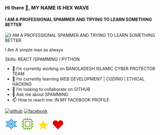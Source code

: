 ### Hi there 👋, MY NAME IS HEX WAVE
#### I AM A PROFESSIONAL SPAMMER AND TRYING TO LEARN SOMETHING BETTER
![I AM A PROFESSIONAL SPAMMER AND TRYING TO LEARN SOMETHING BETTER](https://www.facebook.com/photo/?fbid=1549628425813142&set=a.1525572244885427)

I Am A simple man as always

Skills:  REACT /SPAMMING / PYTHON

- 🔭 I’m currently working on BANGLADESH ISLAMIC CYBER PROTECTOR TEAM 
- 🌱 I’m currently learning WEB DEVELOPMENT | CODING | ETHICAL HACKING 
- 👯 I’m looking to collaborate on GITHUB 
- 💬 Ask me about SPAMMING  
- 📫 How to reach me: IN MY FACEBOOK PROFILE 


[<img src='https://cdn.jsdelivr.net/npm/simple-icons@3.0.1/icons/github.svg' alt='github' height='40'>](https://github.com/HEX-WAVE)  [<img src='https://cdn.jsdelivr.net/npm/simple-icons@3.0.1/icons/facebook.svg' alt='facebook' height='40'>](https://www.facebook.com/HexWave.18)  

<a href='https://archiveprogram.github.com/'><img src='https://raw.githubusercontent.com/acervenky/animated-github-badges/master/assets/acbadge.gif' width='40' height='40'></a> <a href='https://docs.github.com/en/developers'><img src='https://raw.githubusercontent.com/acervenky/animated-github-badges/master/assets/devbadge.gif' width='40' height='40'></a> <a href='https://stars.github.com/'><img src='https://raw.githubusercontent.com/acervenky/animated-github-badges/master/assets/starbadge.gif' width='35' height='35'></a> <a href='https://docs.github.com/en/github/supporting-the-open-source-community-with-github-sponsors'><img src='https://raw.githubusercontent.com/acervenky/animated-github-badges/master/assets/sponsorbadge.gif' width='35' height='35'></a> 



<!--
**HEX-WAVE/HEX-WAVE** is a ✨ _special_ ✨ repository because its `README.md` (this file) appears on your GitHub profile.

Here are some ideas to get you started:

- 🔭 I’m currently working on ...
- 🌱 I’m currently learning ...
- 👯 I’m looking to collaborate on ...
- 🤔 I’m looking for help with ...
- 💬 Ask me about ...
- 📫 How to reach me: ...
- 😄 Pronouns: ...
- ⚡ Fun fact: ...
-->
